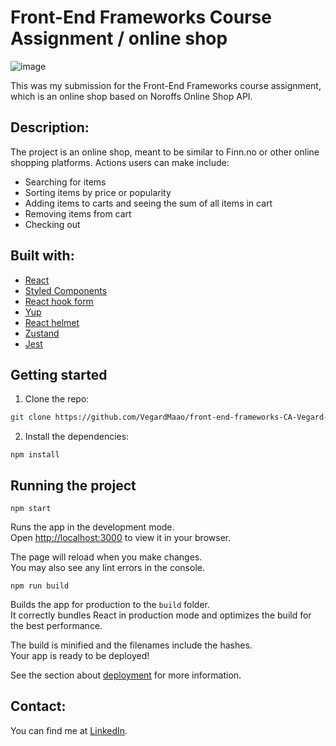 # Front-End Frameworks Course Assignment / online shop

![image](https://github.com/user-attachments/assets/5233f86c-4f96-4e6e-a321-3ef997995f58)

This was my submission for the Front-End Frameworks course assignment, which is an online shop based on Noroffs Online Shop
API. 

## Description:

The project is an online shop, meant to be similar to Finn.no or other online shopping platforms. Actions users can make include:
- Searching for items
- Sorting items by price or popularity
- Adding items to carts and seeing the sum of all items in cart
- Removing items from cart
- Checking out

## Built with: 
- [React](https://react.dev/)
- [Styled Components](https://styled-components.com/)
- [React hook form](https://react-hook-form.com/)
- [Yup](https://yup-docs.vercel.app/)
- [React helmet](https://www.npmjs.com/package/react-helmet)
- [Zustand](https://zustand.docs.pmnd.rs/getting-started/introduction)
- [Jest](https://jestjs.io/)

## Getting started
1. Clone the repo:

```bash
git clone https://github.com/VegardMaao/front-end-frameworks-CA-Vegard-Maaoe.git
```

2. Install the dependencies:

```
npm install
```

## Running the project 

```
npm start
```

Runs the app in the development mode.\
Open [http://localhost:3000](http://localhost:3000) to view it in your browser.

The page will reload when you make changes.\
You may also see any lint errors in the console.

```
npm run build
```

Builds the app for production to the `build` folder.\
It correctly bundles React in production mode and optimizes the build for the best performance.

The build is minified and the filenames include the hashes.\
Your app is ready to be deployed!

See the section about [deployment](https://facebook.github.io/create-react-app/docs/deployment) for more information.


## Contact: 

You can find me at [LinkedIn](https://www.linkedin.com/in/vegard-m-a1bba7174/).
